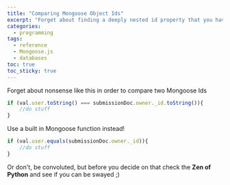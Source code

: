 ```yaml
---
title: "Comparing Mongoose Object Ids" 
excerpt: "Forget about finding a deeply nested id property that you have to call the .toString() method on in order to compare."
categories:
  - programming
tags:
  - reference
  - Mongoose.js
  - databases
toc: true
toc_sticky: true
---
```

Forget about nonsense like this in order to compare two Mongoose Ids

```javascript
if (val.user.toString() === submissionDoc.owner._id.toString()){
	//do stuff
}
```

Use a built in Mongoose function instead!

```javascript
if (val.user.equals(submissionDoc.owner._id)){
	//do stuff
}
```

Or don't, be convoluted, but before you decide on that check the **Zen of Python** and see if you can be swayed ;)
